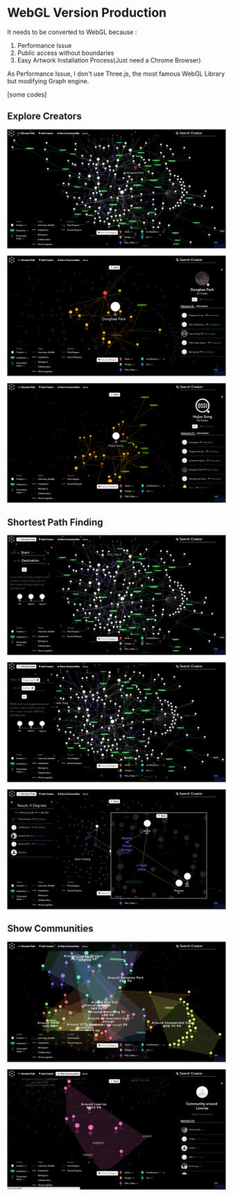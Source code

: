 # WebGL Version Production

It needs to be converted to WebGL because : 

1. Performance Issue
2. Public access without boundaries
3. Easy Artwork Installation Process(Just need a Chrome Browser)

As Performance Issue, I don't use Three.js, the most famous WebGL Library but 
modifying Graph engine. 

[some codes]



## Explore Creators 

![WebGL Creator 03](../project_images/04_webgl_production/creator_03.png?raw=true "WebGL Creator 03")

![WebGL Creator 01](../project_images/04_webgl_production/creator_01.png?raw=true "WebGL Creator 01")

![WebGL Creator 02](../project_images/04_webgl_production/creator_02.png?raw=true "WebGL Creator 02")



## Shortest Path Finding

![WebGL Connection 01](../project_images/04_webgl_production/connection_01.png?raw=true "WebGL Connection 01")

![WebGL Connection 02](../project_images/04_webgl_production/connection_02.png?raw=true "WebGL Connection 02")

![WebGL Connection 03](../project_images/04_webgl_production/connection_03.png?raw=true "WebGL Connection 03")




## Show Communities 

![WebGL Community 01](../project_images/04_webgl_production/community_01.png?raw=true "WebGL Community 01")

![WebGL Community 02](../project_images/04_webgl_production/community_02.png?raw=true "WebGL Community 02")


